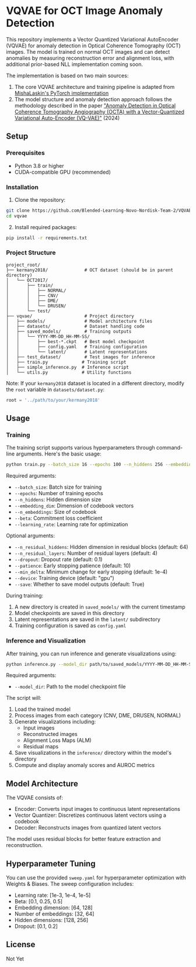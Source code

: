 # VQVAE for OCT Image Anomaly Detection

This repository implements a Vector Quantized Variational AutoEncoder (VQVAE) for anomaly detection in Optical Coherence Tomography (OCT) images. The model is trained on normal OCT images and can detect anomalies by measuring reconstruction error and alignment loss, with additional prior-based NLL implementation coming soon.

The implementation is based on two main sources:
1. The core VQVAE architecture and training pipeline is adapted from [MishaLaskin's PyTorch implementation](https://github.com/MishaLaskin/vqvae.git)
2. The model structure and anomaly detection approach follows the methodology described in the paper ["Anomaly Detection in Optical Coherence Tomography Angiography (OCTA) with a Vector-Quantized Variational Auto-Encoder (VQ-VAE)"](https://www.mdpi.com/2306-5354/11/7/682) (2024)


## Setup

### Prerequisites
- Python 3.8 or higher
- CUDA-compatible GPU (recommended)

### Installation

1. Clone the repository:
```bash
git clone https://github.com/Blended-Learning-Novo-Nordisk-Team-2/VQVAE-anomaly-detection.git
cd vqvae
```

2. Install required packages:
```bash
pip install -r requirements.txt
```

### Project Structure
```
project_root/
├── kermany2018/              # OCT dataset (should be in parent directory)
│   └── OCT2017/
│       ├── train/
│       │   ├── NORMAL/
│       │   ├── CNV/
│       │   ├── DME/
│       │   └── DRUSEN/
│       └── test/
├── vqvae/                    # Project directory
│   ├── models/               # Model architecture files
│   ├── datasets/             # Dataset handling code
│   ├── saved_models/         # Training outputs
│   │   └── YYYY-MM-DD_HH-MM-SS/
│   │       ├── best-*.ckpt   # Best model checkpoint
│   │       ├── config.yaml   # Training configuration
│   │       └── latent/       # Latent representations
│   ├── test_dataset/         # Test images for inference
│   ├── train.py             # Training script
│   ├── simple_inference.py  # Inference script
│   └── utils.py             # Utility functions
```

Note: If your `kermany2018` dataset is located in a different directory, modify the `root` variable in `datasets/dataset.py`:
```python
root = '../path/to/your/kermany2018'
```

## Usage

### Training

The training script supports various hyperparameters through command-line arguments. Here's the basic usage:

```bash
python train.py --batch_size 16 --epochs 100 --n_hiddens 256 --embedding_dim 256 --n_embeddings 128 --beta 0.25 --learning_rate 1e-4
```

Required arguments:
- `--batch_size`: Batch size for training
- `--epochs`: Number of training epochs
- `--n_hiddens`: Hidden dimension size
- `--embedding_dim`: Dimension of codebook vectors
- `--n_embeddings`: Size of codebook
- `--beta`: Commitment loss coefficient
- `--learning_rate`: Learning rate for optimization

Optional arguments:
- `--n_residual_hiddens`: Hidden dimension in residual blocks (default: 64)
- `--n_residual_layers`: Number of residual layers (default: 4)
- `--dropout`: Dropout rate (default: 0.1)
- `--patience`: Early stopping patience (default: 10)
- `--min_delta`: Minimum change for early stopping (default: 1e-4)
- `--device`: Training device (default: "gpu")
- `--save`: Whether to save model outputs (default: True)

During training:
1. A new directory is created in `saved_models/` with the current timestamp
2. Model checkpoints are saved in this directory
3. Latent representations are saved in the `latent/` subdirectory
4. Training configuration is saved as `config.yaml`

### Inference and Visualization

After training, you can run inference and generate visualizations using:

```bash
python inference.py --model_dir path/to/saved_models/YYYY-MM-DD_HH-MM-SS/best-*.ckpt
```

Required arguments:
- `--model_dir`: Path to the model checkpoint file

The script will:
1. Load the trained model
2. Process images from each category (CNV, DME, DRUSEN, NORMAL)
3. Generate visualizations including:
   - Input images
   - Reconstructed images
   - Alignment Loss Maps (ALM)
   - Residual maps
4. Save visualizations in the `inference/` directory within the model's directory
5. Compute and display anomaly scores and AUROC metrics

## Model Architecture

The VQVAE consists of:
- Encoder: Converts input images to continuous latent representations
- Vector Quantizer: Discretizes continuous latent vectors using a codebook
- Decoder: Reconstructs images from quantized latent vectors

The model uses residual blocks for better feature extraction and reconstruction.

## Hyperparameter Tuning

You can use the provided `sweep.yaml` for hyperparameter optimization with Weights & Biases. The sweep configuration includes:
- Learning rate: [1e-3, 1e-4, 1e-5]
- Beta: [0.1, 0.25, 0.5]
- Embedding dimension: [64, 128]
- Number of embeddings: [32, 64]
- Hidden dimensions: [128, 256]
- Dropout: [0.1, 0.2]

## License

Not Yet
